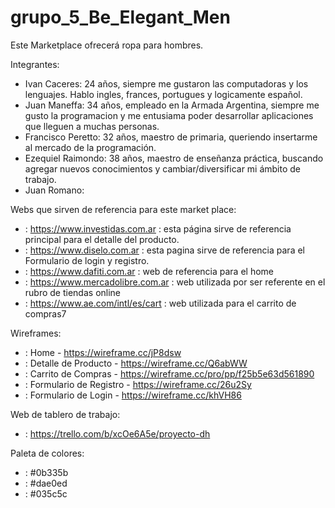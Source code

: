 # grupo_5_Be_Elegant_Men

Este Marketplace ofrecerá ropa para hombres.

Integrantes:

* Ivan Caceres: 24 años, siempre me gustaron las computadoras y los lenguajes. Hablo ingles, frances, portugues y logicamente español. 
* Juan Maneffa: 34 años, empleado en la Armada Argentina, siempre me gusto la programacion y me entusiama poder desarrollar aplicaciones que lleguen a muchas personas.
* Francisco Peretto: 32 años, maestro de primaria, queriendo insertarme al mercado de la programación.
* Ezequiel Raimondo: 38 años, maestro de enseñanza práctica, buscando agregar nuevos conocimientos y cambiar/diversificar mi ámbito de trabajo.
* Juan Romano:

Webs que sirven de referencia para este market place:
* : https://www.investidas.com.ar : esta página sirve de referencia principal para el detalle del producto.
* : https://www.diselo.com.ar : esta pagina sirve de referencia para el Formulario de login y registro.
* : https://www.dafiti.com.ar : web de referencia para el home
* : https://www.mercadolibre.com.ar : web utilizada por ser referente en el rubro de tiendas online
* : https://www.ae.com/intl/es/cart : web utilizada para el carrito de compras7

Wireframes:
* : Home - https://wireframe.cc/jP8dsw
* : Detalle de Producto - https://wireframe.cc/Q6abWW
* : Carrito de Compras - https://wireframe.cc/pro/pp/f25b5e63d561890 
* : Formulario de Registro - https://wireframe.cc/26u2Sy
* : Formulario de Login - https://wireframe.cc/khVH86

Web de tablero de trabajo:
* : https://trello.com/b/xcOe6A5e/proyecto-dh

Paleta de colores:
* : #0b335b
* : #dae0ed
* : #035c5c
